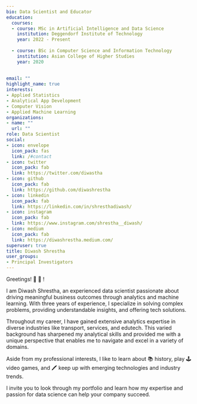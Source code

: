 ```yaml
---
bio: Data Scientist and Educator
education:
  courses:
  - course: MSc in Artificial Intelligence and Data Science
    institution: Deggendorf Institute of Technology
    year: 2022 - Present
    
  - course: BSc in Computer Science and Information Technology
    institution: Asian College of Higher Studies
    year: 2020
  
    
email: ""
highlight_name: true
interests:
- Applied Statistics
- Analytical App Development
- Computer Vision
- Applied Machine Learning 
organizations:
- name: ""
  url: ""
role: Data Scientist
social:
- icon: envelope
  icon_pack: fas
  link: /#contact
- icon: twitter
  icon_pack: fab
  link: https://twitter.com/diwastha
- icon: github
  icon_pack: fab
  link: https://github.com/diwashrestha
- icon: linkedin
  icon_pack: fab
  link: https://linkedin.com/in/shresthadiwash/
- icon: instagram
  icon_pack: fab
  link: https://www.instagram.com/shrestha__diwash/
- icon: medium
  icon_pack: fab
  link: https://diwashrestha.medium.com/
superuser: true
title: Diwash Shrestha
user_groups:
- Principal Investigators
---
```


Greetings! 🙏 👋 !

I am Diwash Shrestha, an experienced data scientist passionate about driving meaningful business outcomes through analytics and machine learning. With three years of experience, I specialize in solving complex problems, providing understandable insights, and offering tech solutions.

Throughout my career, I have gained extensive analytics expertise in diverse industries like transport, services, and edutech. This varied background has sharpened my analytical skills and provided me with a unique perspective that enables me to navigate and excel in a variety of domains.

Aside from my professional interests, I like to learn about 📚 history, play 🕹️ video games, and 🖍️ keep up with emerging technologies and industry trends.

I invite you to look through my portfolio and learn how my expertise and passion for data science can help your company succeed.
